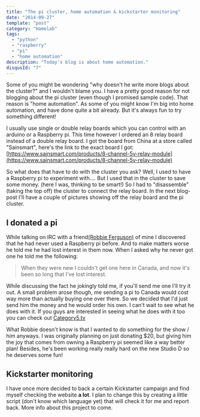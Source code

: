 ```yaml
---
title: "The pi cluster, home automation & kickstarter monitoring"
date: "2014-09-27"
template: "post"
category: "Homelab"
tags:
  - "python"
  - "raspberry"
  - "pi"
  - "home automation"
description: "Today's blog is about home automation."
disqusId: "7"
---
```


Some of you might be wondering "why doesn't he write more blogs about the cluster?" and I wouldn't blame you. I have a pretty good reason for not blogging about the pi cluster (even though I promised sample code). That reason is "home automation". As some of you might know I'm big into home automation, and have done quite a bit already. But it's always fun to try something different!

I usually use single or double relay boards which you can control with an arduino or a Raspberry pi. This time however I ordered an 8 relay board instead of a double relay board. I got the board from China at a store called "Sainsmart", here's the link to the exact board I got: [https://www.sainsmart.com/products/8-channel-5v-relay-module](https://www.sainsmart.com/products/8-channel-5v-relay-module)

So what does that have to do with the cluster you ask? Well, I used to have a Raspberry pi to experiment with.... But I used that in the cluster to save some money. (here I was, thinking to be smart!) So I had to "disassemble"(taking the top off) the cluster to connect the relay board. In the next blog-post I'll have a couple of pictures showing off the relay board and the pi cluster.

## I donated a pi

While talking on IRC with a friend[(Robbie Ferguson)](https://baldnerd.com) of mine I discovered that he had never used a Raspberry pi before. And to make matters worse he told me he had lost interest in them now. When I asked why he never got one he told me the following:

> When they were new I couldn't get one here in Canada, and now it's been so long that I've lost interest.

While discussing the fact he jokingly told me, if you'll send me one I'll try it out. A small problem arose though, me sending a pi to Canada would cost way more than actually buying one over there. So we decided that I'd just send him the money and he would order his own. I can't wait to see what he does with it.
If you guys are interested in seeing what he does with it too you can check out [Category5.tv](https://category5.tv/)

What Robbie doesn't know is that I wanted to do something for the show / him anyways. I was originally planning on just donating $20, but giving him the joy that comes from owning a Raspberry pi seemed like a way better plan! Besides, he's been working really really hard on the new Studio D so he deserves some fun!

## Kickstarter monitoring

I have once more decided to back a certain Kickstarter campaign and find myself checking the website **a lot**. I plan to change this by creating a little script (don't know which language yet) that will check it for me and report back. More info about this project to come.

